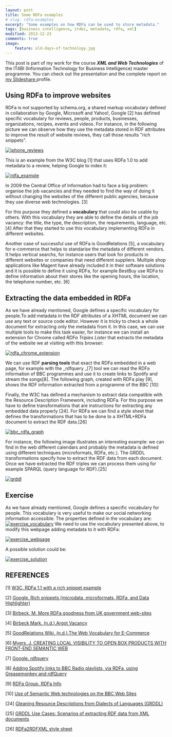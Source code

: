 ```yaml
---
layout: post
title: Some RDFa examples
# slug: rdfa-examples
excerpt: "Some examples on how RDFa can be used to store metadata."
tags: [business intelligence, it4bi, metadata, rdfa, xml]
modified: 2013-12-23
comments: true
image:
    feature: old-days-of-technology.jpg
---
```



This post is part of my work for the course _**XML and Web Technologies**_ of the IT4BI (Information Technology for Business Intelligence) master programme. You can check out the presentation and the complete report on [my Slideshare ](http://www.slideshare.net/jlpino)profile.


## Using RDFa to improve websites


RDFa is not supported by schema.org, a shared markup vocabulary defined in collaboration by Google, Microsoft and Yahoo!, Google [2] has defined specific vocabulary for reviews, people, products, businesses, organizations, recipes, events and videos. For instance, in the following picture we can observe how they use the metadata stored in RDF attributes to improve the result of website reviews, they call those results "rich snippets".


[![iphone_reviews](http://jllopezpino.files.wordpress.com/2013/06/iphone_reviews.png?w=300)](http://jllopezpino.files.wordpress.com/2013/06/iphone_reviews.png)




This is an example from the W3C blog [1] that uses RDFa 1.0 to add metadata to a review, helping Google to index it:




[![rdfa_example](http://jllopezpino.files.wordpress.com/2013/06/rdfa_example.png?w=300)](http://jllopezpino.files.wordpress.com/2013/06/rdfa_example.png)




In 2009 the Central Office of Information had to face a big problem: organise the job vacancies and they needed to find the way of doing it without changing the websites of the different public agencies, because they use diverse web technologies. [3]




For this purpose they defined a **vocabulary** that could also be usable by others. With this vocabulary they are able to define the details of the job vacancy: the title, the type, the description, the requirements, language, etc. [4] After that they started to use this vocabulary implementing RDFa in different websites.




Another case of successful use of RDFa is GoodRelations [5], a vocabulary for e-commerce that helps to standarise the metadata of different vendors. It helps vertical searchs, for instance users that look for products in different websites or companies that need different suppliers. Multiple shop applications like Magent have already included it in their software solutions and it is possible to define it using RDFa, for example BestBuy use RDFa to define information about their stores like the opening hours, the location, the telephone number, etc. [6]





## Extracting the data embedded in RDFa


As we have already mentioned, Google defines a specific vocabulary for people.To add metadata in the RDF attributes of a XHTML document we can use any text or source code editor. However it is tricky to check a whole document for extracting only the metadata from it. In this case, we can use multiple tools to make this task easier, for instance we can install an extension for Chrome called _RDFa Triples Lister_ that extracts the metadata of the website we at visiting with this browser:


[![rdfa_chrome_extension](http://jllopezpino.files.wordpress.com/2013/06/rdfa_chrome_extension.png?w=300)](http://jllopezpino.files.wordpress.com/2013/06/rdfa_chrome_extension.png)




We can use RDF **parsing tools** that exact the RDFa embedded in a web page, for example with the _rdfquery _[7] tool we can read the RDFa information of BBC programmes and use it to create links to Spotify and stream the songs[8]. The following graph, created with RDFa play [9], shows the RDF information extracted from a programme of the BBC [10]:




Finally, the W3C has defined a mechanism to extract data compatible with the Resource Description Framework, including RDFa. For this purpose we have to define transformations that are instructions for extracting any embedded data properly [24]. For RDFa we can find a style sheet that defines the transformations that has to be done to a XHTML+RDFa document to extract the RDF data.[26]




[![bbc_rdfa_graph](http://jllopezpino.files.wordpress.com/2013/06/bbc_rdfa_graph.png?w=300)](http://jllopezpino.files.wordpress.com/2013/06/bbc_rdfa_graph.png)




For instance, the following image illustrates an interesting example: we can find in the web different calendars and probably the metadata is defined using different techniques (microformats, RDFa, etc.). The GRDDL transformations specify how to extract the RDF data from each document. Once we have extracted the RDF triples we can process them using for example SPARQL (query language for RDF).[25]




[![grddl](http://jllopezpino.files.wordpress.com/2013/06/grddl.png?w=300)](http://jllopezpino.files.wordpress.com/2013/06/grddl.png)





## Exercise


As we have already mentioned, Google defines a specific vocabulary for people. This vocabulary is very useful to make our social networking information accessible. The properties defined in the vocabulary are: [![exercise_vocabulary](http://jllopezpino.files.wordpress.com/2013/06/exercise_vocabulary.png?w=300)](http://jllopezpino.files.wordpress.com/2013/06/exercise_vocabulary.png) We need to use the vocabulary presented above, to modify this webpage adding metadata to it with RDFa: 

[![exercise_webpage](http://jllopezpino.files.wordpress.com/2013/06/exercise_webpage.png?w=300)](http://jllopezpino.files.wordpress.com/2013/06/exercise_webpage.png) 


A possible solution could be: 

[![exercise_solution](http://jllopezpino.files.wordpress.com/2013/06/exercise_solution.png?w=300)](http://jllopezpino.files.wordpress.com/2013/06/exercise_solution.png)


## REFERENCES


[1] [W3C. RDFa 1.1 with a rich snippet example](http://www.w3.org/QA/2011/05/rdfa_11_with_a_rich_snippet_ex.html)

[2] [Google. Rich snippets (microdata, microformats, RDFa, and Data Highlighter)](http://support.google.com/webmasters/bin/answer.py?hl=en&answer=99170)

[3] [Birbeck, M. More RDFa goodness from UK government web-sites](http://internet-apps.blogspot.fr/2009/04/more-rdfa-goodness-from-uk-government.html)

[4] [Birbeck Mark. (n.d.).Argot Vacancy](https://code.google.com/p/argot-hub/wiki/ArgotVacancy)

[5] [GoodRelations Wiki. (n.d.).The Web Vocabulary for E-Commerce](http://wiki.goodrelations-vocabulary.org/Quickstart)

[6] [Myers, J. CREATING LOCAL VISIBILITY TO OPEN BOX PRODUCTS WITH FRONT-END SEMANTIC WEB](http://jay.beweep.com/2010/03/30/creating-local-visibility-to-open-box-products-with-front-end-semantic-web/)

[7] [Google. rdfquery](https://code.google.com/p/rdfquery/)

[8] [Adding Spotify links to BBC Radio playlists, via RDFa, using Greasemonkey and rdfQuery](http://hublog.hubmed.org/archives/001913.html)

[9] [RDFa Group. RDFa Info](http://rdfa.info/play/)

[10] [Use of Semantic Web technologies on the BBC Web Sites](http://www.cmswire.com/cms/information-management/bbcs-adoption-of-semantic-web-technologies-an-interview-017981.php)

[24] [Gleaning Resource Descriptions from Dialects of Languages (GRDDL)](http://www.w3.org/TR/grddl/)

[25] [GRDDL Use Cases: Scenarios of extracting RDF data from XML documents](http://www.w3.org/TR/2007/NOTE-grddl-scenarios-20070406/)

[26] [RDFa2RDFXML style sheet](http://www.w3.org/TR/grddl-primer/RDFa2RDFXML.xsl)


